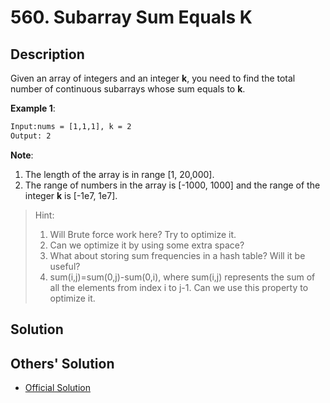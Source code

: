 # 560. Subarray Sum Equals K

## Description

Given an array of integers and an integer **k**, you need to find the total number of continuous subarrays whose sum equals to **k**.

**Example 1**:

```txt
Input:nums = [1,1,1], k = 2
Output: 2
```

**Note**:

1. The length of the array is in range [1, 20,000].
2. The range of numbers in the array is [-1000, 1000] and the range of the integer **k** is [-1e7, 1e7].

> Hint:
>
> 1. Will Brute force work here? Try to optimize it.
> 2. Can we optimize it by using some extra space?
> 3. What about storing sum frequencies in a hash table? Will it be useful?
> 4. sum(i,j)=sum(0,j)-sum(0,i), where sum(i,j) represents the sum of all the elements from index i to j-1. Can we use this property to optimize it.

## Solution

## Others' Solution

* [Official Solution](https://leetcode.com/problems/subarray-sum-equals-k/solution/)
